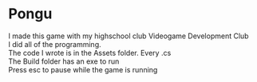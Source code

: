 # Pongu
I made this game with my highschool club Videogame Development Club  
I did all of the programming.  
The code I wrote is in the Assets folder. Every .cs  
The Build folder has an exe to run  
Press esc to pause while the game is running
